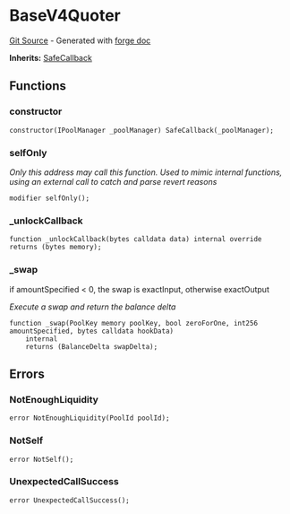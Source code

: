 # BaseV4Quoter
[Git Source](https://github.com/uniswap/v4-periphery/blob/cf451c4f55f36ea64c2007d331e3a3574225fc8b/src/base/BaseV4Quoter.sol) - Generated with [forge doc](https://book.getfoundry.sh/reference/forge/forge-doc)

**Inherits:**
[SafeCallback](contracts/v4/reference/periphery/base/SafeCallback.md)


## Functions
### constructor


```solidity
constructor(IPoolManager _poolManager) SafeCallback(_poolManager);
```

### selfOnly

*Only this address may call this function. Used to mimic internal functions, using an
external call to catch and parse revert reasons*


```solidity
modifier selfOnly();
```

### _unlockCallback


```solidity
function _unlockCallback(bytes calldata data) internal override returns (bytes memory);
```

### _swap

if amountSpecified < 0, the swap is exactInput, otherwise exactOutput

*Execute a swap and return the balance delta*


```solidity
function _swap(PoolKey memory poolKey, bool zeroForOne, int256 amountSpecified, bytes calldata hookData)
    internal
    returns (BalanceDelta swapDelta);
```

## Errors
### NotEnoughLiquidity

```solidity
error NotEnoughLiquidity(PoolId poolId);
```

### NotSelf

```solidity
error NotSelf();
```

### UnexpectedCallSuccess

```solidity
error UnexpectedCallSuccess();
```

